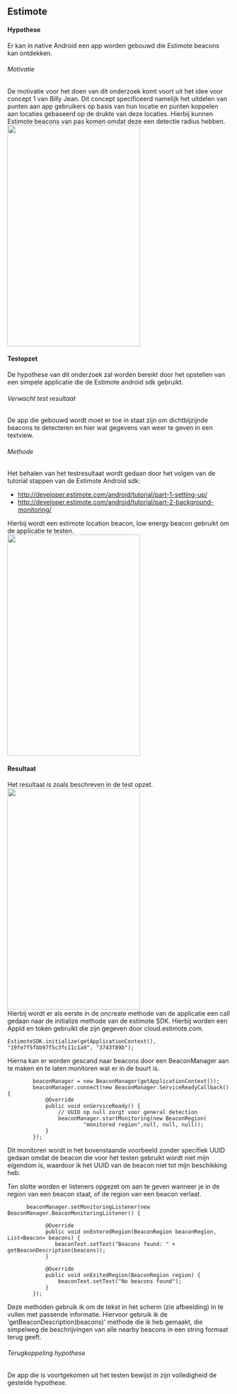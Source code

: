 Estimote
----------------
#### Hypothese 
Er kan in native Android een app worden gebouwd die Estimote beacons kan ontdekken.

###### Motivatie
De motivatie voor het doen van dit onderzoek komt voort uit het idee voor concept 1 van Billy Jean. Dit concept specificeerd namelijk het uitdelen van punten aan app gebruikers op basis van hun locatie en punten koppelen aan locaties gebaseerd op de drukte van deze locaties. Hierbij kunnen Estimote beacons van pas komen omdat deze een detectie radius hebben.
<br><img src="https://i.imgur.com/ohGRE3L.png" width="300" height="500"><br>

#### Testopzet
De hypothese van dit onderzoek zal worden bereikt door het opstellen van een simpele applicatie die de Estimote android sdk gebruikt.

###### Verwacht test resultaat
De app die gebouwd wordt moet er toe in staat zijn om dichtbijzijnde beacons te detecteren en hier wat gegevens van weer te geven in een textview. 

###### Methode
Het behalen van het testresultaat wordt gedaan door het volgen van de tutorial stappen van de Estimote Android sdk:
* http://developer.estimote.com/android/tutorial/part-1-setting-up/
* http://developer.estimote.com/android/tutorial/part-2-background-monitoring/

Hierbij wordt een estimote location beacon, low energy beacon gebruikt om de applicatie te testen.
<br><img src="https://i.imgur.com/hFs32Np.jpg" width="300" height="500"><br>

#### Resultaat
Het resultaat is zoals beschreven in de test opzet. 
<br><img src="https://i.imgur.com/y82Hwk8.png" width="300" height="500"><br>
Hierbij wordt er als eerste in de oncreate methode van de applicatie een call gedaan naar de initialize methode van de estimote SDK. Hierbij worden een AppId en token gebruikt die zijn gegeven door cloud.estimote.com. 
```
EstimoteSDK.initialize(getApplicationContext(), "19fe7f5fbb97f5c3fc11c1a9", "3743f89b");
```

Hierna kan er worden gescand naar beacons door een BeaconManager aan te maken en te laten monitoren wat er in de buurt is.
```
        beaconManager = new BeaconManager(getApplicationContext());
        beaconManager.connect(new BeaconManager.ServiceReadyCallback() {
            @Override
            public void onServiceReady() {
                // UUID op null zorgt voor general detection
                beaconManager.startMonitoring(new BeaconRegion(
                        "monitored region",null, null, null));
            }
        });
```
Dit monitoren wordt in het bovenstaande voorbeeld zonder specifiek UUID gedaan omdat de beacon die voor het testen gebruikt wordt niet mijn eigendom is, waardoor ik het UUID van de beacon niet tot mijn beschikking heb.

Ten slotte worden er listeners opgezet om aan te geven wanneer je in de region van een beacon staat, of de region van een beacon verlaat.
```
      beaconManager.setMonitoringListener(new BeaconManager.BeaconMonitoringListener() {

            @Override
            public void onEnteredRegion(BeaconRegion beaconRegion, List<Beacon> beacons) {
               beaconText.setText("Beacons found: " + getBeaconDescription(beacons));
            }

            @Override
            public void onExitedRegion(BeaconRegion region) {
                beaconText.setText("No beacons found");
            }
        });
```
Deze methoden gebruik ik om de tekst in het scherm (zie afbeelding) in te vullen met passende informatie. Hiervoor gebruik ik de 'getBeaconDescription(beacons)' methode die ik heb gemaakt, die simpelweg de beschrijvingen van alle nearby beacons in een string formaat terug geeft. 

###### Terugkoppeling hypothese
De app die is voortgekomen uit het testen bewijst in zijn volledigheid de gestelde hypothese.
